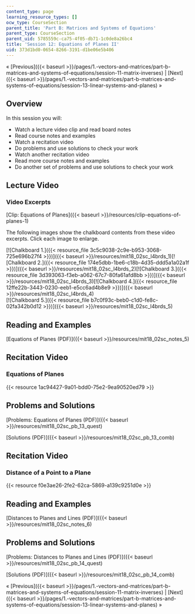 ```yaml
---
content_type: page
learning_resource_types: []
ocw_type: CourseSection
parent_title: 'Part B: Matrices and Systems of Equations'
parent_type: CourseSection
parent_uid: 5785559c-ca75-4f05-db71-1c0de8a26bc4
title: 'Session 12: Equations of Planes II'
uid: 373d1bd0-0654-8266-3191-d1be06e5b406
---
```


« [Previous]({{< baseurl >}}/pages/1.-vectors-and-matrices/part-b-matrices-and-systems-of-equations/session-11-matrix-inverses) | [Next]({{< baseurl >}}/pages/1.-vectors-and-matrices/part-b-matrices-and-systems-of-equations/session-13-linear-systems-and-planes) »

Overview
--------

In this session you will:

*   Watch a lecture video clip and read board notes
*   Read course notes and examples
*   Watch a recitation video
*   Do problems and use solutions to check your work
*   Watch another recitation video
*   Read more course notes and examples
*   Do another set of problems and use solutions to check your work

Lecture Video
-------------

### Video Excerpts

[Clip: Equations of Planes]({{< baseurl >}}/resources/clip-equations-of-planes-1)

The following images show the chalkboard contents from these video excerpts. Click each image to enlarge.

[![Chalkboard 1.]({{< resource_file 3c5c9038-2c9e-b953-3068-725e696b27f4 >}})]({{< baseurl >}}/resources/mit18_02sc_l4brds_1)[![Chalkboard 2.]({{< resource_file 174e5dbb-1be6-c18b-4d35-ddd5a1a02a1f >}})]({{< baseurl >}}/resources/mit18_02sc_l4brds_2)[![Chalkboard 3.]({{< resource_file 3d393063-f3eb-a062-67c7-80fa61afd8bb >}})]({{< baseurl >}}/resources/mit18_02sc_l4brds_3)[![Chalkboard 4.]({{< resource_file 12ffe22b-3443-0230-eeb1-e5cc6ad4b8e9 >}})]({{< baseurl >}}/resources/mit18_02sc_l4brds_4)  
[![Chalkboard 5.]({{< resource_file b7c0f93c-beb0-c1d0-fe8c-02fa342b0d12 >}})]({{< baseurl >}}/resources/mit18_02sc_l4brds_5)

Reading and Examples
--------------------

[Equations of Planes (PDF)]({{< baseurl >}}/resources/mit18_02sc_notes_5)

Recitation Video
----------------

### Equations of Planes

{{< resource 1ac94427-9a01-bdd0-75e2-9ea90520ed79 >}}

Problems and Solutions
----------------------

[Problems: Equations of Planes (PDF)]({{< baseurl >}}/resources/mit18_02sc_pb_13_quest)

[Solutions (PDF)]({{< baseurl >}}/resources/mit18_02sc_pb_13_comb)

Recitation Video
----------------

### Distance of a Point to a Plane

{{< resource f0e3ae26-2fe2-62ca-5869-a139c9251d0e >}}

Reading and Examples
--------------------

[Distances to Planes and Lines (PDF)]({{< baseurl >}}/resources/mit18_02sc_notes_6)

Problems and Solutions
----------------------

[Problems: Distances to Planes and Lines (PDF)]({{< baseurl >}}/resources/mit18_02sc_pb_14_quest)

[Solutions (PDF)]({{< baseurl >}}/resources/mit18_02sc_pb_14_comb)

« [Previous]({{< baseurl >}}/pages/1.-vectors-and-matrices/part-b-matrices-and-systems-of-equations/session-11-matrix-inverses) | [Next]({{< baseurl >}}/pages/1.-vectors-and-matrices/part-b-matrices-and-systems-of-equations/session-13-linear-systems-and-planes) »